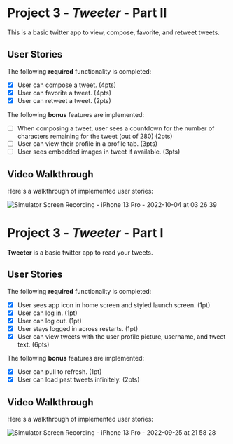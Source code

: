 # Project 3 - *Tweeter* - Part II

This is a basic twitter app to view, compose, favorite, and retweet tweets.

## User Stories

The following **required** functionality is completed:

- [x] User can compose a tweet. (4pts)
- [x] User can favorite a tweet. (4pts)
- [x] User can retweet a tweet. (2pts)

The following **bonus** features are implemented:

- [ ] When composing a tweet, user sees a countdown for the number of characters remaining for the tweet (out of 280) (2pts)
- [ ] User can view their profile in a profile tab. (3pts)
- [ ] User sees embedded images in tweet if available. (3pts)

## Video Walkthrough

Here's a walkthrough of implemented user stories:

![Simulator Screen Recording - iPhone 13 Pro - 2022-10-04 at 03 26 39](https://user-images.githubusercontent.com/97072541/193760070-0192fd62-7cf6-4a35-ad24-e97be08f6eb2.gif)

# Project 3 - *Tweeter* - Part I

**Tweeter** is a basic twitter app to read your tweets.

## User Stories

The following **required** functionality is completed:

- [x] User sees app icon in home screen and styled launch screen. (1pt)
- [x] User can log in. (1pt)
- [x] User can log out. (1pt)
- [x] User stays logged in across restarts. (1pt)
- [x] User can view tweets with the user profile picture, username, and tweet text. (6pts)

The following **bonus** features are implemented:

- [x] User can pull to refresh. (1pt)
- [x] User can load past tweets infinitely. (2pts)

## Video Walkthrough

Here's a walkthrough of implemented user stories:

![Simulator Screen Recording - iPhone 13 Pro - 2022-09-25 at 21 58 28](https://user-images.githubusercontent.com/97072541/192179394-011d3c73-52f0-4e51-8409-5279a0e36306.gif)

